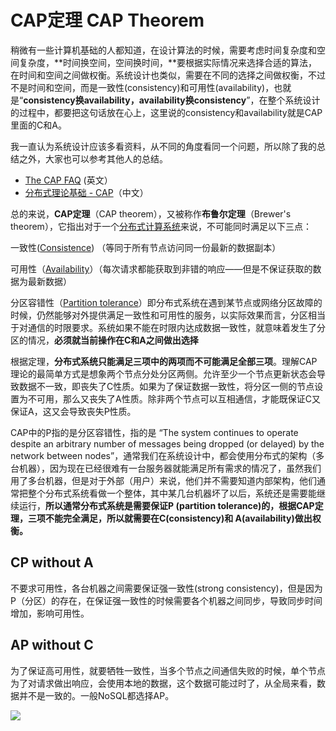 # CAP定理 CAP Theorem

稍微有一些计算机基础的人都知道，在设计算法的时候，需要考虑时间复杂度和空间复杂度，**时间换空间，空间换时间，**要根据实际情况来选择合适的算法，在时间和空间之间做权衡。系统设计也类似，需要在不同的选择之间做权衡，不过不是时间和空间，而是一致性(consistency)和可用性(availability)，也就是“**consistency换availability，availability换consistency**”，在整个系统设计的过程中，都要把这句话放在心上，这里说的consistency和availability就是CAP里面的C和A。

我一直认为系统设计应该多看资料，从不同的角度看同一个问题，所以除了我的总结之外，大家也可以参考其他人的总结。

* [The CAP FAQ](https://github.com/henryr/cap-faq) (英文）
* [分布式理论基础 - CAP](cap.md)（中文）

总的来说，**CAP定理**（CAP theorem），又被称作**布鲁尔定理**（Brewer's theorem），它指出对于一个[分布式计算系统](https://zh.wikipedia.org/wiki/分布式计算)来说，不可能同时满足以下三点：

一致性([Consistence](https://zh.wikipedia.org/wiki/一致性)) （等同于所有节点访问同一份最新的数据副本）

可用性（[Availability](https://zh.wikipedia.org/wiki/可用性)）（每次请求都能获取到非错的响应——但是不保证获取的数据为最新数据）

分区容错性（[Partition tolerance](https://zh.wikipedia.org/w/index.php?title=Partition_tolerance&action=edit&redlink=1)）即分布式系统在遇到某节点或网络分区故障的时候，仍然能够对外提供满足一致性和可用性的服务，以实际效果而言，分区相当于对通信的时限要求。系统如果不能在时限内达成数据一致性，就意味着发生了分区的情况，**必须就当前操作在C和A之间做出选择**

根据定理，**分布式系统只能满足三项中的两项而不可能满足全部三项**。理解CAP理论的最简单方式是想象两个节点分处分区两侧。允许至少一个节点更新状态会导致数据不一致，即丧失了C性质。如果为了保证数据一致性，将分区一侧的节点设置为不可用，那么又丧失了A性质。除非两个节点可以互相通信，才能既保证C又保证A，这又会导致丧失P性质。

CAP中的P指的是分区容错性，指的是 “The system continues to operate despite an arbitrary number of messages being dropped (or delayed) by the network between nodes”，通常我们在系统设计中，都会使用分布式的架构（多台机器），因为现在已经很难有一台服务器就能满足所有需求的情况了，虽然我们用了多台机器，但是对于外部（用户）来说，他们并不需要知道内部架构，他们通常把整个分布式系统看做一个整体，其中某几台机器坏了以后，系统还是需要能继续运行，**所以通常分布式系统是需要保证P (partition tolerance)的，根据CAP定理，三项不能完全满足，所以就需要在C(consistency)和 A(availability)做出权衡。**

## CP without A

不要求可用性，各台机器之间需要保证强一致性(strong consistency)，但是因为P（分区）的存在，在保证强一致性的时候需要各个机器之间同步，导致同步时间增加，影响可用性。

## AP without C

为了保证高可用性，就要牺牲一致性，当多个节点之间通信失败的时候，单个节点为了对请求做出响应，会使用本地的数据，这个数据可能过时了，从全局来看，数据并不是一致的。一般NoSQL都选择AP。

![](../assets/Cap-theorem-technology.png)

